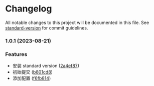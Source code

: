 # Changelog

All notable changes to this project will be documented in this file. See [standard-version](https://github.com/conventional-changelog/standard-version) for commit guidelines.

### 1.0.1 (2023-08-21)


### Features

* 安装 standard version ([2a4ef87](https://github.com/lwsgh/standard-version-example/commit/2a4ef87030992612314ccc0e6d60e9babe2a9e5b))
* 初始提交 ([b801cd8](https://github.com/lwsgh/standard-version-example/commit/b801cd89f2f0a8f4cab819765fd4f5a03e6ee639))
* 添加配置 ([f6fb814](https://github.com/lwsgh/standard-version-example/commit/f6fb8145ce33a43b65973b3e52119802b3ea978a))
